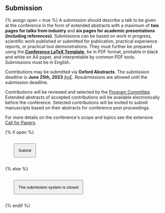 ## Submission

{% assign open = true %}
A submission should describe a talk to be given at the conference in the form of extended abstracts with a maximum of **two pages for talks from industry** and **six pages for academic presentations (including references)**. Submissions can be based on work in progress, scientific work published or submitted for publication, practical experience reports, or practical tool demonstrations.
They must further be prepared using the [**Conference LaTeX Template**](https://www.overleaf.com/latex/templates/microservices-conference-abstracts/fzrpbmqyysfd), be in PDF format, printable in black and white on A4 paper, and interpretable by common PDF tools. Submissions must be in English.

Contributions may be submitted via **Oxford Abstracts**. The submission deadline is **June 25th, 2023** <acronym title="Anywhere on earth">AoE</acronym>. Resubmissions are allowed until the submission deadline.

Contributions will be reviewed and selected by the [Program Committee](committees/). Extended abstracts of accepted contributions will be available electronically before the conference. Selected contributions will be invited to submit manuscripts based on their abstracts for conference post proceedings.

For more details on the conference's scope and topics see the extensive <a onclick="$('#cfp_tab a').trigger('click'); return false;" href="#cfp">Call for Papers</a>.

{% if open %}

<p style="margin:2em;" class="text-center">
    <a href="https://app.oxfordabstracts.com/stages/5733/submitter"><button style="padding:1em;" type="button" class="btn btn-primary btn-lg">Submit</button></a>
</p>
{% else %}
<p style="margin:2em;" class="text-center">
    <button style="padding:1em;" type="button" class="btn btn-primary btn-lg disabled">The submission system is closed</button>
</p>
{% endif %}
